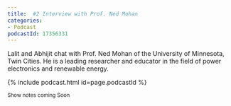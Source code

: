 ```yaml
---
title:  #2 Interview with Prof. Ned Mohan
categories:
- Podcast
podcastId: 17356331
---
```


Lalit and Abhijit chat with Prof. Ned Mohan of the University of Minnesota, Twin Cities. He is a leading researcher and educator in the field of power electronics and renewable energy.

{% include podcast.html id=page.podcastId %}

<!-- more -->

<small> Show notes coming Soon </small>
